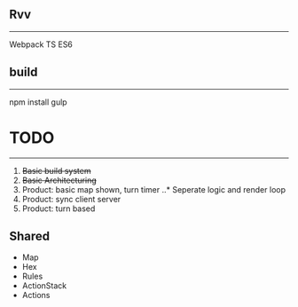 ## Rvv
-----
Webpack TS ES6 

## build
-----
npm install
gulp

# TODO
------
1. ~~Basic build system~~
2. ~~Basic Architecturing~~
3. Product: basic map shown, turn timer
..* Seperate logic and render loop
4. Product: sync client server
5. Product: turn based

## Shared
* Map
* Hex
* Rules
* ActionStack
* Actions